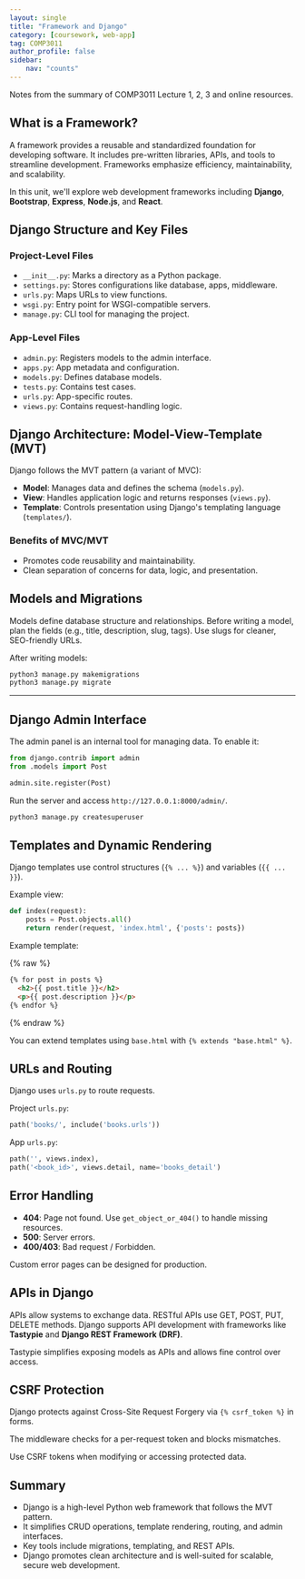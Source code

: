 ```yaml
---
layout: single
title: "Framework and Django"
category: [coursework, web-app]
tag: COMP3011
author_profile: false
sidebar:
    nav: "counts"
---
```


Notes from the summary of COMP3011 Lecture 1, 2, 3 and online resources.

## What is a Framework?  
A framework provides a reusable and standardized foundation for developing software.
It includes pre-written libraries, APIs, and tools to streamline development.
Frameworks emphasize efficiency, maintainability, and scalability.

In this unit, we'll explore web development frameworks including **Django**, **Bootstrap**, **Express**, **Node.js**, and **React**.


## Django Structure and Key Files

### Project-Level Files

- `__init__.py`: Marks a directory as a Python package.
- `settings.py`: Stores configurations like database, apps, middleware.
- `urls.py`: Maps URLs to view functions.
- `wsgi.py`: Entry point for WSGI-compatible servers.
- `manage.py`: CLI tool for managing the project.

### App-Level Files

- `admin.py`: Registers models to the admin interface.
- `apps.py`: App metadata and configuration.
- `models.py`: Defines database models.
- `tests.py`: Contains test cases.
- `urls.py`: App-specific routes.
- `views.py`: Contains request-handling logic.


## Django Architecture: Model-View-Template (MVT)

Django follows the MVT pattern (a variant of MVC):

- **Model**: Manages data and defines the schema (`models.py`).
- **View**: Handles application logic and returns responses (`views.py`).
- **Template**: Controls presentation using Django's templating language (`templates/`).

### Benefits of MVC/MVT

- Promotes code reusability and maintainability.
- Clean separation of concerns for data, logic, and presentation.


## Models and Migrations

Models define database structure and relationships. Before writing a model, plan the fields (e.g., title, description, slug, tags). Use slugs for cleaner, SEO-friendly URLs.

After writing models:

```bash
python3 manage.py makemigrations
python3 manage.py migrate
```

---

## Django Admin Interface

The admin panel is an internal tool for managing data. To enable it:

```python
from django.contrib import admin
from .models import Post

admin.site.register(Post)
```

Run the server and access `http://127.0.0.1:8000/admin/`.

```bash
python3 manage.py createsuperuser
```


## Templates and Dynamic Rendering

Django templates use control structures (`{% ... %}`) and variables (`{{ ... }}`).

Example view:

```python
def index(request):
    posts = Post.objects.all()
    return render(request, 'index.html', {'posts': posts})
```

Example template:

{% raw %}
```html
{% for post in posts %}
  <h2>{{ post.title }}</h2>
  <p>{{ post.description }}</p>
{% endfor %}
```
{% endraw %}

You can extend templates using `base.html` with `{% extends "base.html" %}`.


## URLs and Routing

Django uses `urls.py` to route requests.

Project `urls.py`:

```python
path('books/', include('books.urls'))
```

App `urls.py`:

```python
path('', views.index),
path('<book_id>', views.detail, name='books_detail')
```


## Error Handling

- **404**: Page not found. Use `get_object_or_404()` to handle missing resources.
- **500**: Server errors.
- **400/403**: Bad request / Forbidden.

Custom error pages can be designed for production.


## APIs in Django

APIs allow systems to exchange data. RESTful APIs use GET, POST, PUT, DELETE methods. Django supports API development with frameworks like **Tastypie** and **Django REST Framework (DRF)**.

Tastypie simplifies exposing models as APIs and allows fine control over access.


## CSRF Protection

Django protects against Cross-Site Request Forgery via `{% csrf_token %}` in forms.

The middleware checks for a per-request token and blocks mismatches.

Use CSRF tokens when modifying or accessing protected data.


## Summary

- Django is a high-level Python web framework that follows the MVT pattern.
- It simplifies CRUD operations, template rendering, routing, and admin interfaces.
- Key tools include migrations, templating, and REST APIs.
- Django promotes clean architecture and is well-suited for scalable, secure web development.

